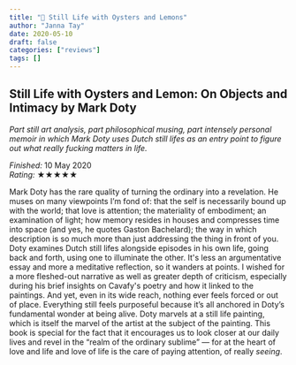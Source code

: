 ```yaml
---
title: "📕 Still Life with Oysters and Lemons"
author: "Janna Tay"
date: 2020-05-10
draft: false
categories: ["reviews"]
tags: []
---
```

## Still Life with Oysters and Lemon: On Objects and Intimacy by Mark Doty

*Part still art analysis, part philosophical musing, part intensely personal memoir in which Mark Doty uses Dutch still lifes as an entry point to figure out what really fucking matters in life.*

*Finished:* 10 May 2020  
*Rating:* ★★★★★

Mark Doty has the rare quality of turning the ordinary into a revelation. He muses on many viewpoints I’m fond of: that the self is necessarily bound up with the world; that love is attention; the materiality of embodiment; an examination of light; how memory resides in houses and compresses time into space (and yes, he quotes Gaston Bachelard); the way in which description is so much more than just addressing the thing in front of you. Doty examines Dutch still lifes alongside episodes in his own life, going back and forth, using one to illuminate the other. It's less an argumentative essay and more a meditative reflection, so it wanders at points. I wished for a more fleshed-out narrative as well as greater depth of criticism, especially during his brief insights on Cavafy's poetry and how it linked to the paintings. And yet, even in its wide reach, nothing ever feels forced or out of place. Everything still feels purposeful because it’s all anchored in Doty’s fundamental wonder at being alive. Doty marvels at a still life painting, which is itself the marvel of the artist at the subject of the painting. This book is special for the fact that it encourages us to look closer at our daily lives and revel in the “realm of the ordinary sublime” — for at the heart of love and life and love of life is the care of paying attention, of really *seeing*.

